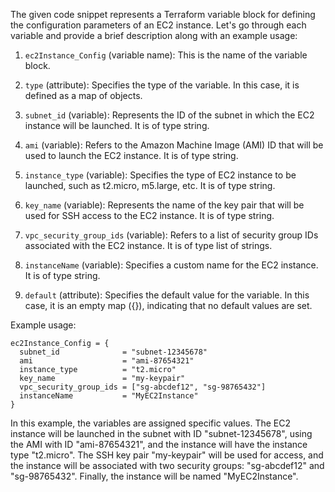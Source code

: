 The given code snippet represents a Terraform variable block for defining the configuration parameters of an EC2 instance. Let's go through each variable and provide a brief description along with an example usage:

1. `ec2Instance_Config` (variable name): This is the name of the variable block.

2. `type` (attribute): Specifies the type of the variable. In this case, it is defined as a map of objects.

3. `subnet_id` (variable): Represents the ID of the subnet in which the EC2 instance will be launched. It is of type string.

4. `ami` (variable): Refers to the Amazon Machine Image (AMI) ID that will be used to launch the EC2 instance. It is of type string.

5. `instance_type` (variable): Specifies the type of EC2 instance to be launched, such as t2.micro, m5.large, etc. It is of type string.

6. `key_name` (variable): Represents the name of the key pair that will be used for SSH access to the EC2 instance. It is of type string.

7. `vpc_security_group_ids` (variable): Refers to a list of security group IDs associated with the EC2 instance. It is of type list of strings.

8. `instanceName` (variable): Specifies a custom name for the EC2 instance. It is of type string.

9. `default` (attribute): Specifies the default value for the variable. In this case, it is an empty map ({}), indicating that no default values are set.

Example usage:

```
ec2Instance_Config = {
  subnet_id              = "subnet-12345678"
  ami                    = "ami-87654321"
  instance_type          = "t2.micro"
  key_name               = "my-keypair"
  vpc_security_group_ids = ["sg-abcdef12", "sg-98765432"]
  instanceName           = "MyEC2Instance"
}
```

In this example, the variables are assigned specific values. The EC2 instance will be launched in the subnet with ID "subnet-12345678", using the AMI with ID "ami-87654321", and the instance will have the instance type "t2.micro". The SSH key pair "my-keypair" will be used for access, and the instance will be associated with two security groups: "sg-abcdef12" and "sg-98765432". Finally, the instance will be named "MyEC2Instance".